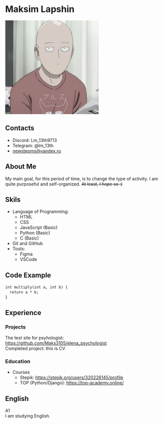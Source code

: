 # Maksim Lapshin
![avatar](/saitama.jpg)

## Contacts
* Discord: Lm_13th9713
* Telegram: @lm_13th
* newstepms@yandex.ru
  
## About Me
My main goal, for this period of time, 
is to change the type of activity. 
I am quite purposeful and self-organized.
~~At least, I hope so :)~~

## Skils
+ Language of Programming:
  * HTML
  * CSS
  * JavaScript (Basic)
  * Python (Basic)
  * C (Basic)
+ Git and GitHub
+ Tools:
  * Figma
  * VSCode
  
## Code Example
```
int multiply(int a, int b) {
  return a * b;
}
```

## Experience

### Projects
The test site for psyhologist: <https://github.com/Maks3105/elena_psychologist><br>
Completed project: this is CV 

### Education
* Courses
  + Stepik: <https://stepik.org/users/320226145/profile>
  + TOP (Python/Django): <https://top-academy.online/>

## English 
A1<br>I am studying English.